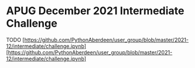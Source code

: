 # APUG December 2021 Intermediate Challenge

TODO
[https://github.com/PythonAberdeen/user_group/blob/master/2021-12/intermediate/challenge.ipynb][https://github.com/PythonAberdeen/user_group/blob/master/2021-12/intermediate/challenge.ipynb]
